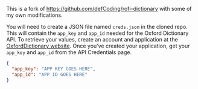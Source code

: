 This is a fork of https://github.com/defCoding/rofi-dictionary with some of my own modifications.

You will need to create a JSON file named `creds.json` in the cloned repo. This will contain the `app_key` and `app_id` needed for the Oxford Dictionary API. To retrieve your values, create an account and application at the [OxfordDictionary website](https://developer.oxforddictionaries.com/). Once you've created your application, get your `app_key` and `app_id` from the API Credentials page.

```json
{
  "app_key": "APP KEY GOES HERE",
  "app_id": "APP ID GOES HERE"
}
```